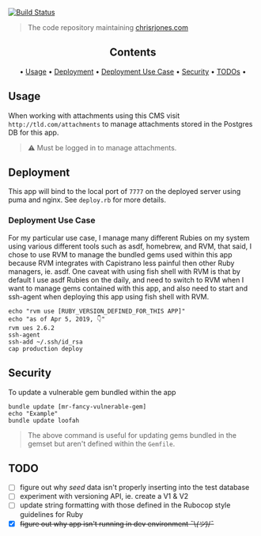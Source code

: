 [![Build Status](https://travis-ci.org/ipatch/crj.com.svg?branch=master)](https://travis-ci.org/ipatch/crj.com)

> The code repository maintaining [chrisrjones.com](http://www.chrisrjones.com)

<div align="center">

<a id="contents"></a>

## Contents

• [Usage](#usage) • [Deployment](#deployment) • [Deployment Use Case](#deployment-use-case) • [Security](#security) • [TODOs](#todos) •

</div>

<a id="usage"></a>

## Usage

When working with attachments using this CMS visit `http://tld.com/attachments` to manage attachments stored in the Postgres DB for this app.

> ⚠️ Must be logged in to manage attachments.

<a id="deployment"></a>

## Deployment

This app will bind to the local port of `7777` on the deployed server using puma and nginx.  See `deploy.rb` for more details.

<a id="deployment-use-case"></a>

### Deployment Use Case

For my particular use case, I manage many different Rubies on my system using various different tools such as asdf, homebrew, and RVM, that said, I chose to use RVM to manage the bundled gems used within this app because RVM integrates with Capistrano less painful then other Ruby managers, ie. asdf.  One caveat with using fish shell with RVM is that by default I use asdf Rubies on the daily, and need to switch to RVM when I want to manage gems contained with this app, and also need to start and ssh-agent when deploying this app using fish shell with RVM.

```shell
echo "rvm use [RUBY_VERSION_DEFINED_FOR_THIS APP]"
echo "as of Apr 5, 2019, 👇"
rvm ues 2.6.2
ssh-agent
ssh-add ~/.ssh/id_rsa
cap production deploy
```

<a id="security"></a>

## Security

To update a vulnerable gem bundled within the app

```shell
bundle update [mr-fancy-vulnerable-gem]
echo "Example"
bundle update loofah
```

> The above command is useful for updating gems bundled in the gemset but aren't defined within the `Gemfile`.

<a id="todo"></a>

## TODO

- [ ] figure out why _seed_ data isn't properly inserting into the test database
- [ ] experiment with versioning API, ie. create a V1 & V2
- [ ] update string formatting with those defined in the Rubocop style guidelines for Ruby
- [x] ~~figure out why app isn't running in dev environment ¯\\_(ツ)_/¯~~
